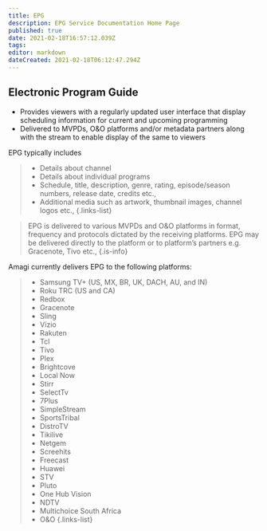 ```yaml
---
title: EPG
description: EPG Service Documentation Home Page
published: true
date: 2021-02-18T16:57:12.039Z
tags: 
editor: markdown
dateCreated: 2021-02-18T06:12:47.294Z
---
```


## Electronic Program Guide
- Provides viewers with a regularly updated user interface that display scheduling information for current and upcoming programming
- Delivered to MVPDs, O&O platforms and/or metadata partners along with the stream to enable display of the same to viewers

EPG typically includes
> - Details about channel
> - Details about individual programs 
> - Schedule, title, description, genre, rating, episode/season numbers, release date, credits etc.,
> - Additional media such as artwork, thumbnail images, channel logos etc.,
{.links-list}

> EPG is delivered to various MVPDs and O&O platforms in format, frequency and protocols dictated by the receiving platforms. EPG may be delivered directly to the platform or to platform’s partners e.g. Gracenote, Tivo etc.,
{.is-info}

Amagi currently delivers EPG to the following platforms:

> - Samsung TV+ (US, MX, BR, UK, DACH, AU, and IN)
> - Roku TRC (US and CA)
> - Redbox
> - Gracenote
> - Sling
> - Vizio
> - Rakuten
> - Tcl
> - Tivo
> - Plex
> - Brightcove
> - Local Now
> - Stirr
> - SelectTv
> - 7Plus
> - SimpleStream
> - SportsTribal
> - DistroTV
> - Tikilive
> - Netgem
> - Screehits
> - Freecast
> - Huawei
> - STV
> - Pluto
> - One Hub Vision
> - NDTV
> - Multichoice South Africa
> - O&O 
{.links-list}